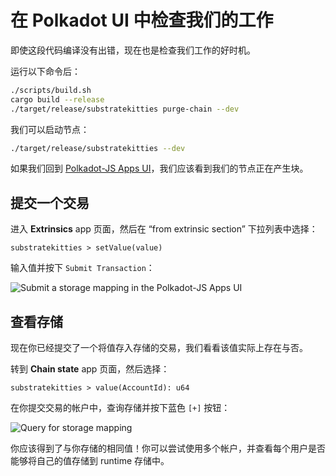 # 在 Polkadot UI 中检查我们的工作

即使这段代码编译没有出错，现在也是检查我们工作的好时机。

运行以下命令后：

```bash
./scripts/build.sh
cargo build --release
./target/release/substratekitties purge-chain --dev
```

我们可以启动节点：

```bash
./target/release/substratekitties --dev
```

如果我们回到 [Polkadot-JS Apps UI](https://polkadot.js.org/apps)，我们应该看到我们的节点正在产生块。

## 提交一个交易

进入 **Extrinsics** app 页面，然后在 “from extrinsic section” 下拉列表中选择：

```
substratekitties > setValue(value)
```

输入值并按下 `Submit Transaction`：

![Submit a storage mapping in the Polkadot-JS Apps UI](../../1/assets/submit-storage-mapping.png)

## 查看存储

现在你已经提交了一个将值存入存储的交易，我们看看该值实际上存在与否。

转到 **Chain state** app 页面，然后选择：

```
substratekitties > value(AccountId): u64
```

在你提交交易的帐户中，查询存储并按下蓝色 `[+]` 按钮：

![Query for storage mapping](../../1/assets/view-storage-mapping.png)

你应该得到了与你存储的相同值！你可以尝试使用多个帐户，并查看每个用户是否能够将自己的值存储到 runtime 存储中。
